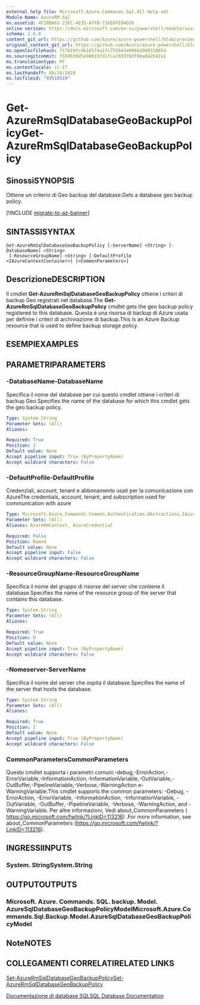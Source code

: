 ```yaml
---
external help file: Microsoft.Azure.Commands.Sql.dll-Help.xml
Module Name: AzureRM.Sql
ms.assetid: 4F28BA63-23FC-4E35-A7FB-726E6FE94D26
online version: https://docs.microsoft.com/en-us/powershell/module/azurerm.sql/get-azurermsqldatabasegeobackuppolicy
schema: 2.0.0
content_git_url: https://github.com/Azure/azure-powershell/blob/preview/src/ResourceManager/Sql/Commands.Sql/help/Get-AzureRmSqlDatabaseGeoBackupPolicy.md
original_content_git_url: https://github.com/Azure/azure-powershell/blob/preview/src/ResourceManager/Sql/Commands.Sql/help/Get-AzureRmSqlDatabaseGeoBackupPolicy.md
ms.openlocfilehash: f17619fcdb16574a1fc755843e0084200031085d
ms.sourcegitcommit: f599b50d5e980197d1fca769378df90a842b42a1
ms.translationtype: MT
ms.contentlocale: it-IT
ms.lasthandoff: 08/20/2020
ms.locfileid: "93518519"
---
```

# <span data-ttu-id="47ca8-101">Get-AzureRmSqlDatabaseGeoBackupPolicy</span><span class="sxs-lookup"><span data-stu-id="47ca8-101">Get-AzureRmSqlDatabaseGeoBackupPolicy</span></span>

## <span data-ttu-id="47ca8-102">Sinossi</span><span class="sxs-lookup"><span data-stu-id="47ca8-102">SYNOPSIS</span></span>
<span data-ttu-id="47ca8-103">Ottiene un criterio di Geo backup del database.</span><span class="sxs-lookup"><span data-stu-id="47ca8-103">Gets a database geo backup policy.</span></span>

[!INCLUDE [migrate-to-az-banner](../../includes/migrate-to-az-banner.md)]

## <span data-ttu-id="47ca8-104">SINTASSI</span><span class="sxs-lookup"><span data-stu-id="47ca8-104">SYNTAX</span></span>

```
Get-AzureRmSqlDatabaseGeoBackupPolicy [-ServerName] <String> [-DatabaseName] <String>
 [-ResourceGroupName] <String> [-DefaultProfile <IAzureContextContainer>] [<CommonParameters>]
```

## <span data-ttu-id="47ca8-105">Descrizione</span><span class="sxs-lookup"><span data-stu-id="47ca8-105">DESCRIPTION</span></span>
<span data-ttu-id="47ca8-106">Il cmdlet **Get-AzureRmSqlDatabaseGeoBackupPolicy** ottiene i criteri di backup Geo registrati nel database.</span><span class="sxs-lookup"><span data-stu-id="47ca8-106">The **Get-AzureRmSqlDatabaseGeoBackupPolicy** cmdlet gets the geo backup policy registered to this database.</span></span>
<span data-ttu-id="47ca8-107">Questa è una risorsa di backup di Azure usata per definire i criteri di archiviazione di backup.</span><span class="sxs-lookup"><span data-stu-id="47ca8-107">This is an Azure Backup resource that is used to define backup storage policy.</span></span>

## <span data-ttu-id="47ca8-108">ESEMPI</span><span class="sxs-lookup"><span data-stu-id="47ca8-108">EXAMPLES</span></span>

## <span data-ttu-id="47ca8-109">PARAMETRI</span><span class="sxs-lookup"><span data-stu-id="47ca8-109">PARAMETERS</span></span>

### <span data-ttu-id="47ca8-110">-DatabaseName</span><span class="sxs-lookup"><span data-stu-id="47ca8-110">-DatabaseName</span></span>
<span data-ttu-id="47ca8-111">Specifica il nome del database per cui questo cmdlet ottiene i criteri di backup Geo.</span><span class="sxs-lookup"><span data-stu-id="47ca8-111">Specifies the name of the database for which this cmdlet gets the geo backup policy.</span></span>

```yaml
Type: System.String
Parameter Sets: (All)
Aliases:

Required: True
Position: 2
Default value: None
Accept pipeline input: True (ByPropertyName)
Accept wildcard characters: False
```

### <span data-ttu-id="47ca8-112">-DefaultProfile</span><span class="sxs-lookup"><span data-stu-id="47ca8-112">-DefaultProfile</span></span>
<span data-ttu-id="47ca8-113">Credenziali, account, tenant e abbonamento usati per la comunicazione con Azure</span><span class="sxs-lookup"><span data-stu-id="47ca8-113">The credentials, account, tenant, and subscription used for communication with azure</span></span>

```yaml
Type: Microsoft.Azure.Commands.Common.Authentication.Abstractions.IAzureContextContainer
Parameter Sets: (All)
Aliases: AzureRmContext, AzureCredential

Required: False
Position: Named
Default value: None
Accept pipeline input: False
Accept wildcard characters: False
```

### <span data-ttu-id="47ca8-114">-ResourceGroupName</span><span class="sxs-lookup"><span data-stu-id="47ca8-114">-ResourceGroupName</span></span>
<span data-ttu-id="47ca8-115">Specifica il nome del gruppo di risorse del server che contiene il database.</span><span class="sxs-lookup"><span data-stu-id="47ca8-115">Specifies the name of the resource group of the server that contains this database.</span></span>

```yaml
Type: System.String
Parameter Sets: (All)
Aliases:

Required: True
Position: 0
Default value: None
Accept pipeline input: True (ByPropertyName)
Accept wildcard characters: False
```

### <span data-ttu-id="47ca8-116">-Nomeserver</span><span class="sxs-lookup"><span data-stu-id="47ca8-116">-ServerName</span></span>
<span data-ttu-id="47ca8-117">Specifica il nome del server che ospita il database.</span><span class="sxs-lookup"><span data-stu-id="47ca8-117">Specifies the name of the server that hosts the database.</span></span>

```yaml
Type: System.String
Parameter Sets: (All)
Aliases:

Required: True
Position: 1
Default value: None
Accept pipeline input: True (ByPropertyName)
Accept wildcard characters: False
```

### <span data-ttu-id="47ca8-118">CommonParameters</span><span class="sxs-lookup"><span data-stu-id="47ca8-118">CommonParameters</span></span>
<span data-ttu-id="47ca8-119">Questo cmdlet supporta i parametri comuni:-debug,-ErrorAction,-ErrorVariable,-InformationAction,-InformationVariable,-OutVariable,-OutBuffer,-PipelineVariable,-Verbose,-WarningAction e-WarningVariable.</span><span class="sxs-lookup"><span data-stu-id="47ca8-119">This cmdlet supports the common parameters: -Debug, -ErrorAction, -ErrorVariable, -InformationAction, -InformationVariable, -OutVariable, -OutBuffer, -PipelineVariable, -Verbose, -WarningAction, and -WarningVariable.</span></span> <span data-ttu-id="47ca8-120">Per altre informazioni, Vedi about_CommonParameters ( https://go.microsoft.com/fwlink/?LinkID=113216) .</span><span class="sxs-lookup"><span data-stu-id="47ca8-120">For more information, see about_CommonParameters (https://go.microsoft.com/fwlink/?LinkID=113216).</span></span>

## <span data-ttu-id="47ca8-121">INGRESSI</span><span class="sxs-lookup"><span data-stu-id="47ca8-121">INPUTS</span></span>

### <span data-ttu-id="47ca8-122">System. String</span><span class="sxs-lookup"><span data-stu-id="47ca8-122">System.String</span></span>

## <span data-ttu-id="47ca8-123">OUTPUT</span><span class="sxs-lookup"><span data-stu-id="47ca8-123">OUTPUTS</span></span>

### <span data-ttu-id="47ca8-124">Microsoft. Azure. Commands. SQL. backup. Model. AzureSqlDatabaseGeoBackupPolicyModel</span><span class="sxs-lookup"><span data-stu-id="47ca8-124">Microsoft.Azure.Commands.Sql.Backup.Model.AzureSqlDatabaseGeoBackupPolicyModel</span></span>

## <span data-ttu-id="47ca8-125">Note</span><span class="sxs-lookup"><span data-stu-id="47ca8-125">NOTES</span></span>

## <span data-ttu-id="47ca8-126">COLLEGAMENTI CORRELATI</span><span class="sxs-lookup"><span data-stu-id="47ca8-126">RELATED LINKS</span></span>

[<span data-ttu-id="47ca8-127">Set-AzureRmSqlDatabaseGeoBackupPolicy</span><span class="sxs-lookup"><span data-stu-id="47ca8-127">Set-AzureRmSqlDatabaseGeoBackupPolicy</span></span>](./Set-AzureRmSqlDatabaseGeoBackupPolicy.md)

[<span data-ttu-id="47ca8-128">Documentazione di database SQL</span><span class="sxs-lookup"><span data-stu-id="47ca8-128">SQL Database Documentation</span></span>](https://docs.microsoft.com/azure/sql-database/)
